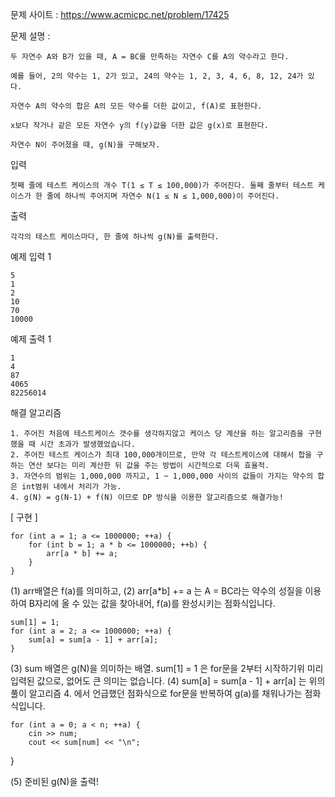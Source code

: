 문제 사이트 : https://www.acmicpc.net/problem/17425

문제 설명 : 

	두 자연수 A와 B가 있을 때, A = BC를 만족하는 자연수 C를 A의 약수라고 한다. 
	
	예를 들어, 2의 약수는 1, 2가 있고, 24의 약수는 1, 2, 3, 4, 6, 8, 12, 24가 있다. 
	
	자연수 A의 약수의 합은 A의 모든 약수를 더한 값이고, f(A)로 표현한다.
	
	x보다 작거나 같은 모든 자연수 y의 f(y)값을 더한 값은 g(x)로 표현한다.

	자연수 N이 주어졌을 때, g(N)을 구해보자.

입력

	첫째 줄에 테스트 케이스의 개수 T(1 ≤ T ≤ 100,000)가 주어진다. 둘째 줄부터 테스트 케이스가 한 줄에 하나씩 주어지며 자연수 N(1 ≤ N ≤ 1,000,000)이 주어진다.

출력

	각각의 테스트 케이스마다, 한 줄에 하나씩 g(N)를 출력한다.

예제 입력 1 

	5
	1
	2
	10
	70
	10000

예제 출력 1 

	1
	4
	87
	4065
	82256014

해결 알고리즘

	1. 주어진 처음에 테스트케이스 갯수를 생각하지않고 케이스 당 계산을 하는 알고리즘을 구현했을 때 시간 초과가 발생했었습니다. 
	2. 주어진 테스트 케이스가 최대 100,000개이므로, 만약 각 테스트케이스에 대해서 합을 구하는 연산 보다는 미리 계산한 뒤 값을 주는 방법이 시간적으로 더욱 효율적.
	3. 자연수의 범위는 1,000,000 까지고, 1 ~ 1,000,000 사이의 값들이 가지는 약수의 합은 int범위 내에서 처리가 가능.
	4. g(N) = g(N-1) + f(N) 이므로 DP 방식을 이용한 알고리즘으로 해결가능!

[ 구현 ]
	
  	for (int a = 1; a <= 1000000; ++a) {
		for (int b = 1; a * b <= 1000000; ++b) {
			arr[a * b] += a;
		}
	}

(1) arr배열은 f(a)를 의미하고,
(2) arr[a*b] += a 는 A = BC라는 약수의 성질을 이용하여 B자리에 올 수 있는 값을 찾아내어, f(a)를 완성시키는 점화식입니다.


	sum[1] = 1; 
	for (int a = 2; a <= 1000000; ++a) {
		sum[a] = sum[a - 1] + arr[a];
	}

(3) sum 배열은 g(N)을 의미하는 배열. sum[1] = 1 은 for문을 2부터 시작하기위 미리 입력된 값으로, 없어도 큰 의미는 없습니다.
(4) sum[a] = sum[a - 1] + arr[a] 는 위의 풀이 알고리즘 4. 에서 언급했던 점화식으로 for문을 반복하여 g(a)를 채워나가는 점화식입니다. 


	for (int a = 0; a < n; ++a) {
		cin >> num;
		cout << sum[num] << "\n";
  }
  
(5) 준비된 g(N)을 출력!
